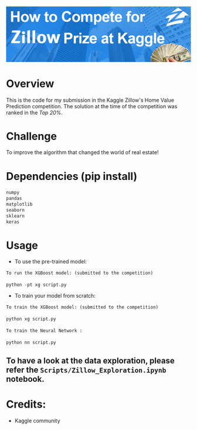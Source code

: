 ![Zillow-Kaggle](https://github.com/ddhaval04/Zillow-Kaggle-Competition/raw/master/images/zillow.jpeg)


# Overview

This is the code for my submission in the Kaggle Zillow's Home Value Prediction competition. The solution at the time of the competition was ranked in the *Top 20%*.

# Challenge

To improve the algorithm that changed the world of real estate!

# Dependencies (pip install)

```
numpy
pandas
matplotlib
seaborn
sklearn
keras
```

# Usage

- To use the pre-trained model:
```
To run the XGBoost model: (submitted to the competition)

python -pt xg script.py
```

- To train your model from scratch:
```
To train the XGBoost model: (submitted to the competition)

python xg script.py

To train the Neural Network :

python nn script.py
```

## To have a look at the data exploration, please refer the `Scripts/Zillow_Exploration.ipynb` notebook.


# Credits:

- Kaggle community
